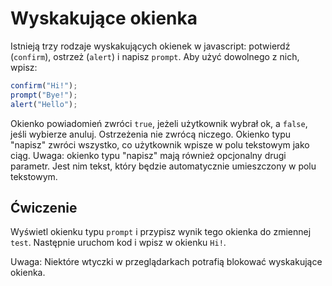 # Wyskakujące okienka

Istnieją trzy rodzaje wyskakujących okienek w javascript: potwierdź (`confirm`), ostrzeż (`alert`) i napisz `prompt`. Aby użyć dowolnego z nich, wpisz:

```js
confirm("Hi!");
prompt("Bye!");
alert("Hello");
```

Okienko powiadomień zwróci `true`, jeżeli użytkownik wybrał ok, a `false`, jeśli wybierze anuluj. Ostrzeżenia nie zwrócą niczego. Okienko typu "napisz" zwróci wszystko, co użytkownik wpisze w polu tekstowym jako ciąg. Uwaga: okienko typu "napisz" mają również opcjonalny drugi parametr. Jest nim tekst, który będzie automatycznie umieszczony w polu tekstowym.

## Ćwiczenie
Wyświetl okienku typu `prompt` i przypisz wynik tego okienka do zmiennej `test`. Następnie uruchom kod i wpisz w okienku `Hi!`.

Uwaga: Niektóre wtyczki w przeglądarkach potrafią blokować wyskakujące okienka.